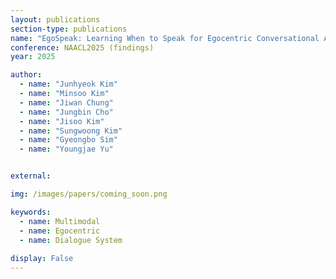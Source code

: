 ```yaml
---
layout: publications
section-type: publications
name: "EgoSpeak: Learning When to Speak for Egocentric Conversational Agents in the Wild"
conference: NAACL2025 (findings)
year: 2025

author:
  - name: "Junhyeok Kim"
  - name: "Minsoo Kim"
  - name: "Jiwan Chung"
  - name: "Jungbin Cho"
  - name: "Jisoo Kim"
  - name: "Sungwoong Kim"
  - name: "Gyeongbo Sim"
  - name: "Youngjae Yu"


external:

img: /images/papers/coming_soon.png

keywords:
  - name: Multimodal
  - name: Egocentric
  - name: Dialogue System
  
display: False
---
```

